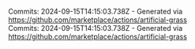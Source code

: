 Commits: 2024-09-15T14:15:03.738Z - Generated via https://github.com/marketplace/actions/artificial-grass
<br>
Commits: 2024-09-15T14:15:03.738Z - Generated via https://github.com/marketplace/actions/artificial-grass
<br>
